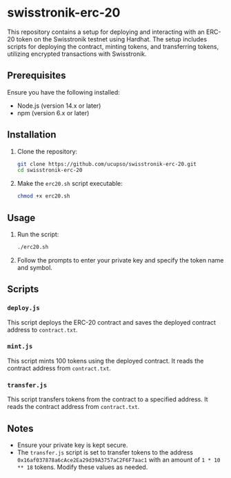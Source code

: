 # swisstronik-erc-20

This repository contains a setup for deploying and interacting with an ERC-20 token on the Swisstronik testnet using Hardhat. The setup includes scripts for deploying the contract, minting tokens, and transferring tokens, utilizing encrypted transactions with Swisstronik.

## Prerequisites

Ensure you have the following installed:

- Node.js (version 14.x or later)
- npm (version 6.x or later)

## Installation

1. Clone the repository:

    ```bash
    git clone https://github.com/ucupso/swisstronik-erc-20.git
    cd swisstronik-erc-20
    ```

2. Make the `erc20.sh` script executable:

    ```bash
    chmod +x erc20.sh
    ```

## Usage

1. Run the script:

    ```bash
    ./erc20.sh
    ```

2. Follow the prompts to enter your private key and specify the token name and symbol.

## Scripts

### `deploy.js`

This script deploys the ERC-20 contract and saves the deployed contract address to `contract.txt`.

### `mint.js`

This script mints 100 tokens using the deployed contract. It reads the contract address from `contract.txt`.

### `transfer.js`

This script transfers tokens from the contract to a specified address. It reads the contract address from `contract.txt`.

## Notes

- Ensure your private key is kept secure.
- The `transfer.js` script is set to transfer tokens to the address `0x16af037878a6cAce2Ea29d39A3757aC2F6F7aac1` with an amount of `1 * 10 ** 18` tokens. Modify these values as needed.

